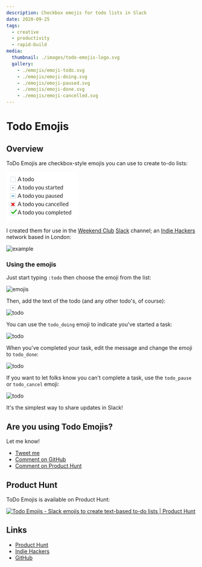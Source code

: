 ```yaml
---
description: Checkbox emojis for todo lists in Slack
date: 2020-09-25
tags:
  - creative
  - productivity
  - rapid-build
media:
  thumbnail: ./images/todo-emojis-logo.svg
  gallery:
    - ./emojis/emoji-todo.svg
    - ./emojis/emoji-doing.svg
    - ./emojis/emoji-paused.svg
    - ./emojis/emoji-done.svg
    - ./emojis/emoji-cancelled.svg
---
```


# Todo Emojis

## Overview

ToDo Emojis are checkbox-style emojis you can use to create to-do lists:

![emojis](https://raw.githubusercontent.com/davestewart/todo-emojis/master/docs/emojis.png)

I created them for use in the [Weekend Club](https://twitter.com/weekendclubldn) [Slack](https://slack.com) channel; an [Indie Hackers](https://indiehackers.com) network based in London:

![example](https://raw.githubusercontent.com/davestewart/todo-emojis/master/docs/example.png)


### Using the emojis

Just start typing `:todo` then choose the emoji from the list:

![emojis](https://raw.githubusercontent.com/davestewart/todo-emojis/master/docs/edit-choose.png)

Then, add the text of the todo (and any other todo's, of course):

![todo](https://raw.githubusercontent.com/davestewart/todo-emojis/master/docs/edit-todo.png)

You can use the `todo_doing` emoji to indicate you've started a task:

![todo](https://raw.githubusercontent.com/davestewart/todo-emojis/master/docs/edit-doing.png)

When you've completed your task, edit the message and change the emoji to `todo_done`:

![todo](https://raw.githubusercontent.com/davestewart/todo-emojis/master/docs/edit-done.png)

If you want to let folks know you can't complete a task, use the `todo_pause` or `todo_cancel` emoji:

![todo](https://raw.githubusercontent.com/davestewart/todo-emojis/master/docs/edit-cancel.png)

It's the simplest way to share updates in Slack!


## Are you using Todo Emojis?

Let me know!

- [Tweet me](https://twitter.com/dave_stewart)
- [Comment on GitHub](https://github.com/davestewart/todo-emojis/issues/1)
- [Comment on Product Hunt](http://producthunt.com/posts/todo-emojis)


## Product Hunt

ToDo Emojis is available on Product Hunt:

<a href="http://producthunt.com/posts/todo-emojis?utm_source=badge-featured&utm_medium=badge&utm_souce=badge-todo-emojis" target="_blank"><img src="https://api.producthunt.com/widgets/embed-image/v1/featured.svg?post_id=268429&theme=light" alt="Todo Emojis - Slack emojis to create text-based to-do lists | Product Hunt" style="width: 250px; height: 54px;" width="250" height="54" /></a>


## Links

- [Product Hunt](http://producthunt.com/posts/todo-emojis)
- [Indie Hackers](http://indiehackers.com/product/todo-emojis)
- [GitHub](https://github.com/davestewart/todo-emojis)
